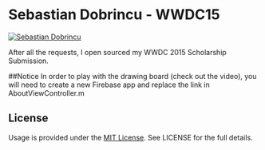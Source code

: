 # Sebastian Dobrincu - WWDC15

[![Sebastian Dobrincu](http://img.youtube.com/vi/8FIxP19dM1Q/0.jpg)](http://www.youtube.com/watch?v=8FIxP19dM1Q)

After all the requests, I open sourced my WWDC 2015 Scholarship Submission.

##Notice
In order to play with the drawing board (check out the video), you will need to create a new Firebase app and replace the link in AboutViewController.m

## License
Usage is provided under the [MIT License](http://http//opensource.org/licenses/mit-license.php). See LICENSE for the full details.



